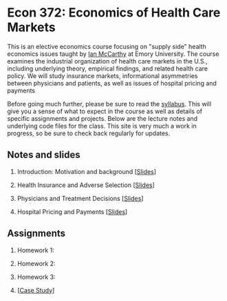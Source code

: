 # Econ 372: Economics of Health Care Markets

This is an elective economics course focusing on "supply side" health economics issues taught by [Ian McCarthy](http://ianmccarthyecon.com) at Emory University. The course examines the industrial organization of health care markets in the U.S., including underlying theory,
empirical findings, and related health care policy. We will study insurance markets, informational asymmetries between physicians and patients, as well as issues of hospital pricing and payments

Before going much further, please be sure to read the [syllabus](Syllabus/Econ372-Syllabus.pdf). This will give you a sense of what to expect in the course as well as details of specific assignments and projects. Below are the lecture notes and underlying code files for the class. This site is very much a work in progress, so be sure to check back regularly for updates. 

## Notes and slides
1. Introduction: Motivation and background \[[Slides](01-Introduction/01-Introduction.html)\]

2. Health Insurance and Adverse Selection \[[Slides](02-Insurance/02-Insurance.html)\]

3. Physicians and Treatment Decisions \[[Slides](03-Agency/03-Agency.html)\]

4. Hospital Pricing and Payments \[[Slides](04-Pricing/04-Pricing.html)\]


## Assignments
1. Homework 1:

2. Homework 2:

3. Homework 3:

4. \[[Case Study](case-study/instructions.html)\]